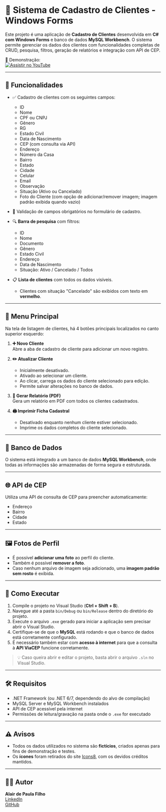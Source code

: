 # 🧾 Sistema de Cadastro de Clientes - Windows Forms

Este projeto é uma aplicação de **Cadastro de Clientes** desenvolvida em **C# com Windows Forms** e banco de dados **MySQL Workbench**. O sistema permite gerenciar os dados dos clientes com funcionalidades completas de CRUD, pesquisa, filtros, geração de relatórios e integração com API de CEP.

🎥 Demonstração:  
[![Assistir no YouTube](https://img.youtube.com/vi/jhnaX2X6Ay0/hqdefault.jpg)](https://youtu.be/jhnaX2X6Ay0)

---

## 📌 Funcionalidades

- ✅ Cadastro de clientes com os seguintes campos:
  - ID
  - Nome
  - CPF ou CNPJ
  - Gênero
  - RG
  - Estado Civil
  - Data de Nascimento
  - CEP (com consulta via API)
  - Endereço
  - Número da Casa
  - Bairro
  - Estado
  - Cidade
  - Celular
  - Email
  - Observação
  - Situação (Ativo ou Cancelado)
  - Foto do Cliente (com opção de adicionar/remover imagem; imagem padrão exibida quando vazio)

- 🛑 Validação de campos obrigatórios no formulário de cadastro.

- 🔍 **Barra de pesquisa** com filtros:
  - ID
  - Nome
  - Documento
  - Gênero
  - Estado Civil
  - Endereço
  - Data de Nascimento
  - Situação: Ativo / Cancelado / Todos

- 📋 **Lista de clientes** com todos os dados visíveis.
  - Clientes com situação "Cancelado" são exibidos com texto em **vermelho**.

---

## 🧭 Menu Principal

Na tela de listagem de clientes, há 4 botões principais localizados no canto superior esquerdo:

1. **➕ Novo Cliente**  
   Abre a aba de cadastro de cliente para adicionar um novo registro.

2. **✏️ Atualizar Cliente**  
   - Inicialmente desativado.
   - Ativado ao selecionar um cliente.
   - Ao clicar, carrega os dados do cliente selecionado para edição.
   - Permite salvar alterações no banco de dados.

3. **📄 Gerar Relatório (PDF)**  
   Gera um relatório em PDF com todos os clientes cadastrados.

4. **🖨️ Imprimir Ficha Cadastral**  
   - Desativado enquanto nenhum cliente estiver selecionado.
   - Imprime os dados completos do cliente selecionado.

---

## 💾 Banco de Dados

O sistema está integrado a um banco de dados **MySQL Workbench**, onde todas as informações são armazenadas de forma segura e estruturada.

---

## 🌐 API de CEP

Utiliza uma API de consulta de CEP para preencher automaticamente:
- Endereço
- Bairro
- Cidade
- Estado

---

## 🖼️ Fotos de Perfil

- É possível **adicionar uma foto** ao perfil do cliente.
- Também é possível **remover a foto**.
- Caso nenhum arquivo de imagem seja adicionado, uma **imagem padrão sem rosto** é exibida.

---

## 🚀 Como Executar

1. Compile o projeto no Visual Studio (**Ctrl + Shift + B**).
2. Navegue até a pasta `bin/Debug` ou `bin/Release` dentro do diretório do projeto.
3. Execute o arquivo `.exe` gerado para iniciar a aplicação sem precisar abrir o Visual Studio.
4. Certifique-se de que o **MySQL** está rodando e que o banco de dados está corretamente configurado.
5. É necessário também estar com **acesso à internet** para que a consulta à **API ViaCEP** funcione corretamente.

> 💡 Caso queira abrir e editar o projeto, basta abrir o arquivo `.sln` no Visual Studio.

---

## 🛠 Requisitos

- .NET Framework (ou .NET 6/7, dependendo do alvo de compilação)
- MySQL Server e MySQL Workbench instalados
- API de CEP acessível pela internet
- Permissões de leitura/gravação na pasta onde o `.exe` for executado

---

## ⚠️ Avisos

- Todos os dados utilizados no sistema são **fictícios**, criados apenas para fins de demonstração e testes.
- Os **ícones** foram retirados do site [Icons8](https://icons8.com/), com os devidos créditos mantidos.

---

## 👨‍💻 Autor

**Alair de Paula Filho**  
[LinkedIn](https://www.linkedin.com/in/alair-de-paula-filho-832ba9301)  
[GitHub](https://github.com/Alair-Filho)

